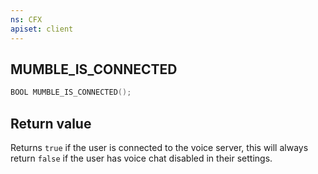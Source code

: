 ```yaml
---
ns: CFX
apiset: client
---
```

## MUMBLE_IS_CONNECTED

```c
BOOL MUMBLE_IS_CONNECTED();
```

## Return value
Returns `true` if the user is connected to the voice server, this will always return `false` if the user has voice chat disabled in their settings.

